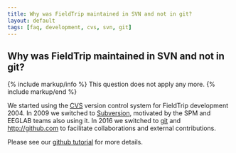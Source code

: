 ```yaml
---
title: Why was FieldTrip maintained in SVN and not in git?
layout: default
tags: [faq, development, cvs, svn, git]
---
```


## Why was FieldTrip maintained in SVN and not in git?

{% include markup/info %}
This question does not apply any more.
{% include markup/end %}

We started using the [CVS](/development/cvs) version control system for FieldTrip development 2004.
In 2009 we switched to [ Subversion](/development/svn), motivated by the SPM and EEGLAB teams also using it. In 2016 we switched to [git](/development/git) and http://github.com to facilitate collaborations and external contributions.

Please see our [github tutorial](/development/git) for more details.
